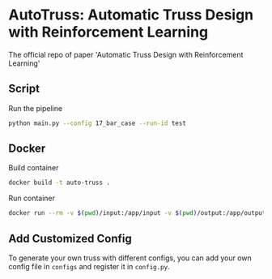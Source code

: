 # AutoTruss: Automatic Truss Design with Reinforcement Learning

The official repo of paper 'Automatic Truss Design with Reinforcement Learning'

## Script

Run the pipeline

```sh
python main.py --config 17_bar_case --run-id test
```

## Docker

Build container

```sh
docker build -t auto-truss .
```

Run container

```sh
docker run --rm -v $(pwd)/input:/app/input -v $(pwd)/output:/app/output --name auto-truss auto-truss:latest --gpus device=0 --config 17_bar_case --run-id test
```

## Add Customized Config

To generate your own truss with different configs, you can add your own config file in `configs` and register it in `config.py`.
